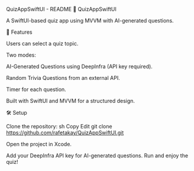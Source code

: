 QuizAppSwiftUI - README
🎯 QuizAppSwiftUI

A SwiftUI-based quiz app using MVVM with AI-generated questions.

📌 Features

Users can select a quiz topic.

Two modes:

AI-Generated Questions using DeepInfra (API key required).

Random Trivia Questions from an external API.

Timer for each question.

Built with SwiftUI and MVVM for a structured design.

🛠️ Setup

Clone the repository:
sh
Copy
Edit
git clone https://github.com/rafetakay/QuizAppSwiftUI.git

Open the project in Xcode.

Add your DeepInfra API key for AI-generated questions.
Run and enjoy the quiz!
